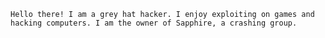 ```Hello there! I am a grey hat hacker. I enjoy exploiting on games and hacking computers. I am the owner of Sapphire, a crashing group.```
